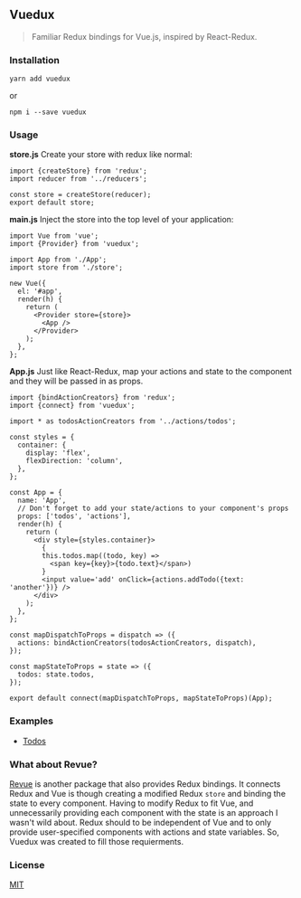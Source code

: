 ## Vuedux
> Familiar Redux bindings for Vue.js, inspired by React-Redux.

### Installation
```
yarn add vuedux
```
or
```
npm i --save vuedux
```

### Usage
**store.js**
Create your store with redux like normal:
```
import {createStore} from 'redux';
import reducer from '../reducers';

const store = createStore(reducer);
export default store;
```

**main.js**
Inject the store into the top level of your application:
```
import Vue from 'vue';
import {Provider} from 'vuedux';

import App from './App';
import store from './store';

new Vue({
  el: '#app',
  render(h) {
    return (
      <Provider store={store}>
        <App />
      </Provider>
    );
  },
};
```

**App.js**
Just like React-Redux, map your actions and state to the component and they will be passed in as props. 
```
import {bindActionCreators} from 'redux';
import {connect} from 'vuedux';

import * as todosActionCreators from '../actions/todos';

const styles = {
  container: {
    display: 'flex',
    flexDirection: 'column',
  },
};

const App = {
  name: 'App',
  // Don't forget to add your state/actions to your component's props
  props: ['todos', 'actions'],
  render(h) {
    return (
      <div style={styles.container}>
        {
        this.todos.map((todo, key) =>
          <span key={key}>{todo.text}</span>)
        }
        <input value='add' onClick={actions.addTodo({text: 'another'})} />
      </div>
    );
  },
};

const mapDispatchToProps = dispatch => ({
  actions: bindActionCreators(todosActionCreators, dispatch),
});

const mapStateToProps = state => ({
  todos: state.todos,
});

export default connect(mapDispatchToProps, mapStateToProps)(App);
```

### Examples
* [Todos](examples/todos)

### What about Revue?
[Revue](https://github.com/revue/revue) is another package that also provides Redux bindings. It connects Redux and Vue is though creating a modified Redux `store` and binding the state to every component. Having to modify Redux to fit Vue, and unnecessarily providing each component with the state is an approach I wasn't wild about. Redux should to be independent of Vue and to only provide user-specified components with actions and state variables. So, Vuedux was created to fill those requierments.

### License
[MIT](https://opensource.org/licenses/MIT)


